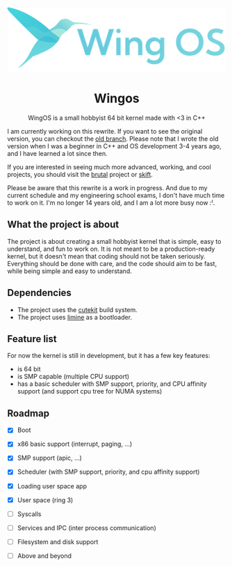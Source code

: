 
<div align="center">
<br>
 
![Banner](meta/doc/wingOS-new.svg)

# Wingos

WingOS is a small hobbyist 64 bit kernel made with <3 in C++ 

</div>

I am currently working on this rewrite. 
If you want to see the original version, you can checkout the [old branch](https://github.com/Supercip971/WingOS/tree/old). Please note that I wrote the old version when I was a beginner in C++ and OS development 3-4 years ago, and I have learned a lot since then.

If you are interested in seeing much more advanced, working, and cool projects, you should visit the [brutal](https://github.com/brutal-org/brutal) project or [skift](https://github.com/skift-org/skift).

Please be aware that this rewrite is a work in progress. And due to my current schedule and my engineering school exams, I don't have much time to work on it. I'm no longer 14 years old, and I am a lot more busy now :⁽.

## What the project is about

The project is about creating a small hobbyist kernel that is simple, easy to understand, and fun to work on.
It is not meant to be a production-ready kernel, but it doesn't mean that coding should not be taken seriously.
Everything should be done with care, and the code should aim to be fast, while being simple and easy to understand.

## Dependencies

- The project uses the [cutekit](https://github.com/cute-engineering/cutekit) build system.
- The project uses [limine](https://github.com/limine-bootloader/limine) as a bootloader.

## Feature list 

For now the kernel is still in development, but it has a few key features:
- is 64 bit 
- is SMP capable (multiple CPU support)
- has a basic scheduler with SMP support, priority, and CPU affinity support (and support cpu tree for NUMA systems)

## Roadmap 

- [x] Boot
- [x] x86 basic support (interrupt, paging, ...) 
- [x] SMP support (apic, ...)
- [x] Scheduler (with SMP support, priority, and cpu affinity support)
- [x] Loading user space app   
- [x] User space (ring 3)
- [ ] Syscalls 
- [ ] Services and IPC (inter process communication) 
- [ ] Filesystem and disk support
- [ ] Above and beyond 

